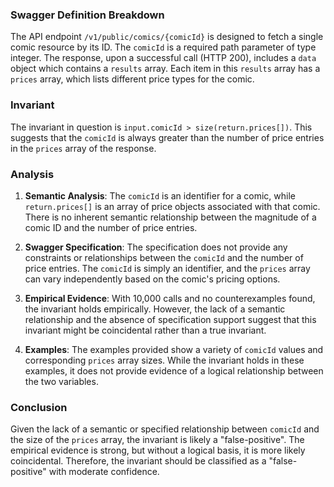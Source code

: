 ### Swagger Definition Breakdown
The API endpoint `/v1/public/comics/{comicId}` is designed to fetch a single comic resource by its ID. The `comicId` is a required path parameter of type integer. The response, upon a successful call (HTTP 200), includes a `data` object which contains a `results` array. Each item in this `results` array has a `prices` array, which lists different price types for the comic.

### Invariant
The invariant in question is `input.comicId > size(return.prices[])`. This suggests that the `comicId` is always greater than the number of price entries in the `prices` array of the response.

### Analysis
1. **Semantic Analysis**: The `comicId` is an identifier for a comic, while `return.prices[]` is an array of price objects associated with that comic. There is no inherent semantic relationship between the magnitude of a comic ID and the number of price entries. 

2. **Swagger Specification**: The specification does not provide any constraints or relationships between the `comicId` and the number of price entries. The `comicId` is simply an identifier, and the `prices` array can vary independently based on the comic's pricing options.

3. **Empirical Evidence**: With 10,000 calls and no counterexamples found, the invariant holds empirically. However, the lack of a semantic relationship and the absence of specification support suggest that this invariant might be coincidental rather than a true invariant.

4. **Examples**: The examples provided show a variety of `comicId` values and corresponding `prices` array sizes. While the invariant holds in these examples, it does not provide evidence of a logical relationship between the two variables.

### Conclusion
Given the lack of a semantic or specified relationship between `comicId` and the size of the `prices` array, the invariant is likely a "false-positive". The empirical evidence is strong, but without a logical basis, it is more likely coincidental. Therefore, the invariant should be classified as a "false-positive" with moderate confidence.

